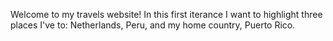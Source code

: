 Welcome to my travels website! In this first iterance I want to highlight three places I've to: Netherlands, Peru, and my home country, Puerto Rico. 
